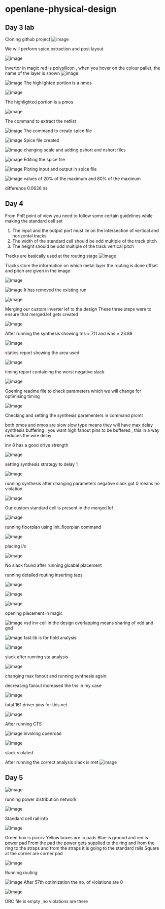# openlane-physical-design

## Day 3 lab

Cloning github project
![image](https://user-images.githubusercontent.com/71206467/183241804-624b4299-879f-408b-b751-c098200a4c5d.png)

We will perform spice extraction and post layout

![image](https://user-images.githubusercontent.com/71206467/183242463-1662e1fe-38f4-4d84-9e82-b70ff34bd9b3.png)

Invertor in magic
red is polysilicon , when you hover on the colour pallet, the name of the layer is shown
![image](https://user-images.githubusercontent.com/71206467/183249401-3e38ffee-6bcf-4501-97de-a84d9a8aebb2.png)

![image](https://user-images.githubusercontent.com/71206467/183251300-fb521adc-9b0f-4247-8cfc-c0ef8d88f965.png)
The highlighted portion is a nmos

![image](https://user-images.githubusercontent.com/71206467/183251338-39d52bb5-2f98-4b5a-aa9c-7d8794e485bf.png)

The highlighted portion is a pmos

![image](https://user-images.githubusercontent.com/71206467/183259713-52fe96d0-a0b3-43af-b113-8856f75aaa9d.png)

The command to extract the netlist

![image](https://user-images.githubusercontent.com/71206467/183259878-4a74ff6c-8012-4ceb-92d1-7072fc35e89b.png)
The command to create spice file


![image](https://user-images.githubusercontent.com/71206467/183259922-605ae2d6-6eea-44ad-9aed-6d2a0cef36a1.png)
Spice file created

![image](https://user-images.githubusercontent.com/71206467/183261496-414df4ef-767a-49bf-b9f9-76dd9b1e0c02.png)
changing scale and adding pshort and nshort files


![image](https://user-images.githubusercontent.com/71206467/183284514-e39607e1-6898-40be-80d1-3b293a617807.png)
Editing the spice file

![image](https://user-images.githubusercontent.com/71206467/183284669-454a2ae5-b81a-4761-a940-77017c313ac0.png)
Ploting input and output in spice file

![image](https://user-images.githubusercontent.com/71206467/183285079-77b843f5-d740-492a-a2c8-b1439440da27.png)
values of 20% of the maximum and 80% of the maximum

difference 0.0636 ns

## Day 4

From PnR point of view you need to follow some certain guidelines while making the standard cell set
1) The input and the output port must lie on the intersection of vertical and horizontal tracks
2) The width of the standard cell should be odd multiple of the track pitch
3) The height should be odd multiple of the track vertical pitch

Tracks are basically used at the routing stage
![image](https://user-images.githubusercontent.com/71206467/183287038-7c543e77-6de4-42c5-be32-c42a14eb5a94.png)


Tracks store the information on which metal layer the routing is done
offset and pitch are given in the image

![image](https://user-images.githubusercontent.com/71206467/183304442-65055060-7b8c-4814-81fc-f228120e5bf6.png)

![image](https://user-images.githubusercontent.com/71206467/183304541-93950908-6a8c-43bf-baae-43bc5228768c.png)
It has removed the existing run

![image](https://user-images.githubusercontent.com/71206467/183305693-ec0232c3-f61f-41fd-a1b5-789720bce3ef.png)

Merging our custom inverter lef to the design
These three steps were to ensure that merged.lef gets created

![image](https://user-images.githubusercontent.com/71206467/183305813-d76527e4-9bb9-4d43-9b0b-c9a08407ce61.png)

After running the synthesis showing tns = 711 and wns = 23.89

![image](https://user-images.githubusercontent.com/71206467/183305893-7b90b086-9727-4c3e-b591-1a26f5a4c484.png)

statics report showing the area used

![image](https://user-images.githubusercontent.com/71206467/183305980-65bd9052-2932-44de-8496-7a2275b89def.png)

timing report containing the worst negative slack

![image](https://user-images.githubusercontent.com/71206467/183306071-311a3629-b316-46b5-9c64-e0b8a90ff03a.png)
 
 Opening readme file to check parameters which we will change for optimising timing 
 
 ![image](https://user-images.githubusercontent.com/71206467/183306589-4920dee3-e985-40b0-a645-643e45ce5f1d.png)

Checking and setting the synthesis paramenters in command promt

both pmos and nmos are slow slow type means they will have max delay
synthesis buffering : you want high fanout pins to be buffered , this in a way reduces the wire delay 

inv 8 has a good drive strength

![image](https://user-images.githubusercontent.com/71206467/183359589-216bbbc3-cff7-40ab-9018-4345c69aee22.png)

setting synthesis strategy to delay 1

![image](https://user-images.githubusercontent.com/71206467/183361144-098bdb0e-a864-4450-ba84-d96a963c05c8.png)

running synthesis after changing parameters
negative slack got 0 means no violation

![image](https://user-images.githubusercontent.com/71206467/183362911-c7126699-8e6d-4795-8540-ba0e01b0e006.png)

Our custom standard cell is present in the merged.lef

![image](https://user-images.githubusercontent.com/71206467/183364636-0c78f261-c615-4851-982d-f8bb95553b86.png)

running floorplan using init_floorplan command

![image](https://user-images.githubusercontent.com/71206467/183365299-5c209697-8f16-4178-b84f-8e47060301e9.png)

placing i/o

![image](https://user-images.githubusercontent.com/71206467/183365827-86cfd4b1-3185-4285-b703-2927b7d578e9.png)

No slack found after running gloabal placement

running detailed routing
inserting taps

![image](https://user-images.githubusercontent.com/71206467/183365993-f8fb60ae-ccc9-4dd6-8891-b255bbb10c98.png)

![image](https://user-images.githubusercontent.com/71206467/183368517-ade7644c-c7af-44e7-9879-aefca61fd33e.png)

![image](https://user-images.githubusercontent.com/71206467/183368091-ef899c49-3855-4947-bea4-91efcdeb2dfb.png)


opening placement in magic

![image](https://user-images.githubusercontent.com/71206467/183369713-3ff08dd4-e4c2-45c5-b5e5-0fbb5b0f2f14.png)
vsd inv cell in the design 
overlapping means sharing of vdd and gnd

![image](https://user-images.githubusercontent.com/71206467/183391342-98837c22-5e77-43b0-a0bd-b5b4fe81ac99.png)
fast.lib is for hold analysis

![image](https://user-images.githubusercontent.com/71206467/183392171-4fd3f4f4-1b7e-4f0f-aa59-91a63ede94b6.png)


slack after running sta analysis

![image](https://user-images.githubusercontent.com/71206467/183395815-cb9cc2a4-b4e2-42ad-8785-20b23e64bb87.png)

changing max fanout and running synthesis again

decreasing fanout increased the tns in my case

![image](https://user-images.githubusercontent.com/71206467/183412466-ab597ac0-b5dc-4f1c-b870-d9c40c40b33d.png)

total 161 driver pins for this net

![image](https://user-images.githubusercontent.com/71206467/183421772-a0d12e06-9d82-45ae-af6b-605c0924a2db.png)

After running CTS

![image](https://user-images.githubusercontent.com/71206467/183429481-7125fcf3-0c9e-48d7-83b3-c30f23e9e730.png)
invoking openroad

![image](https://user-images.githubusercontent.com/71206467/183436220-8a9a6b28-d54d-4767-9cde-73409adf8257.png)

slack violated

After running the correct analysis slack is met
![image](https://user-images.githubusercontent.com/71206467/183440371-8fe921bd-d817-4224-8f7b-96c38d0daab9.png)



## Day 5

![image](https://user-images.githubusercontent.com/71206467/183460030-39c79adc-9f09-461a-a8e5-85420eb0bddf.png)

running power distribution network

![image](https://user-images.githubusercontent.com/71206467/183462307-ce9d93cf-0e3a-49e9-acda-15ff9646194a.png)

Standard cell rail info

 ![image](https://user-images.githubusercontent.com/71206467/183464098-4a1ba733-324b-4fea-b138-71721379980b.png)

Green box is picorv 
Yellow boxes are io pads 
Blue is ground and red is power pad
From the pad the power gets supplied to the ring and from the ring to the straps and from the straps it is going to the standard rails
Square at the corner are corner pad

![image](https://user-images.githubusercontent.com/71206467/183464829-4c003834-6119-428c-b2bd-30d86ef0f11c.png)

Running routing

![image](https://user-images.githubusercontent.com/71206467/183472096-4e53203d-c2dc-4e81-94ae-77b5ee4d5859.png)
After 57th optimization the no. of violations are 0

![image](https://user-images.githubusercontent.com/71206467/183472747-e427da87-15b2-4272-967d-6a4363c7c463.png)

DRC file is empty ,no violations are there









